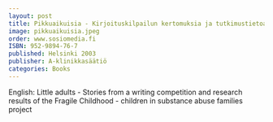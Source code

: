 ```yaml
---
layout: post
title: Pikkuaikuisia - Kirjoituskilpailun kertomuksia ja tutkimustietoa Lasinen lapsuus -hankkeesta
image: pikkuaikuisia.jpeg
order: www.sosiomedia.fi
ISBN: 952-9894-76-7
published: Helsinki 2003
publisher: A-klinikkasäätiö
categories: Books
---
```


English:
Little adults - Stories from a writing competition and research results of the Fragile Childhood - children in substance abuse families project
